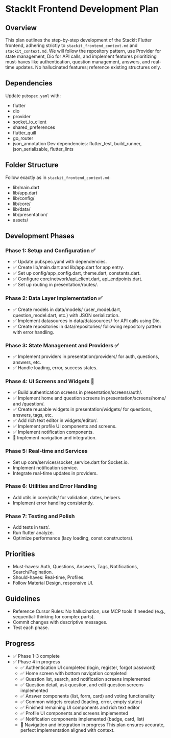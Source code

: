 # StackIt Frontend Development Plan

## Overview
This plan outlines the step-by-step development of the StackIt Flutter frontend, adhering strictly to `stackit_frontend_context.md` and `stackit_context.md`. We will follow the repository pattern, use Provider for state management, Dio for API calls, and implement features prioritizing must-haves like authentication, question management, answers, and real-time updates. No hallucinated features; reference existing structures only.

## Dependencies
Update `pubspec.yaml` with:
- flutter
- dio
- provider
- socket_io_client
- shared_preferences
- flutter_quill
- go_router
- json_annotation
Dev dependencies: flutter_test, build_runner, json_serializable, flutter_lints

## Folder Structure
Follow exactly as in `stackit_frontend_context.md`:
- lib/main.dart
- lib/app.dart
- lib/config/
- lib/core/
- lib/data/
- lib/presentation/
- assets/

## Development Phases

### Phase 1: Setup and Configuration ✅
- ✅ Update pubspec.yaml with dependencies.
- ✅ Create lib/main.dart and lib/app.dart for app entry.
- ✅ Set up config/app_config.dart, theme.dart, constants.dart.
- ✅ Configure core/network/api_client.dart, api_endpoints.dart.
- ✅ Set up routing in presentation/routes/.

### Phase 2: Data Layer Implementation ✅
- ✅ Create models in data/models/ (user_model.dart, question_model.dart, etc.) with JSON serialization.
- ✅ Implement datasources in data/datasources/ for API calls using Dio.
- ✅ Create repositories in data/repositories/ following repository pattern with error handling.

### Phase 3: State Management and Providers ✅
- ✅ Implement providers in presentation/providers/ for auth, questions, answers, etc.
- ✅ Handle loading, error, success states.

### Phase 4: UI Screens and Widgets 🔄
- ✅ Build authentication screens in presentation/screens/auth/.
- ✅ Implement home and question screens in presentation/screens/home/ and /question/.
- ✅ Create reusable widgets in presentation/widgets/ for questions, answers, tags, etc.
- ✅ Add rich text editor in widgets/editor/.
- ✅ Implement profile UI components and screens.
- ✅ Implement notification components.
- 🔄 Implement navigation and integration.

### Phase 5: Real-time and Services
- Set up core/services/socket_service.dart for Socket.io.
- Implement notification service.
- Integrate real-time updates in providers.

### Phase 6: Utilities and Error Handling
- Add utils in core/utils/ for validation, dates, helpers.
- Implement error handling consistently.

### Phase 7: Testing and Polish
- Add tests in test/.
- Run flutter analyze.
- Optimize performance (lazy loading, const constructors).

## Priorities
- Must-haves: Auth, Questions, Answers, Tags, Notifications, Search/Pagination.
- Should-haves: Real-time, Profiles.
- Follow Material Design, responsive UI.

## Guidelines
- Reference Cursor Rules: No hallucination, use MCP tools if needed (e.g., sequential-thinking for complex parts).
- Commit changes with descriptive messages.
- Test each phase.

## Progress
- ✅ Phase 1-3 complete
- ✅ Phase 4 in progress
  - ✅ Authentication UI completed (login, register, forgot password)
  - ✅ Home screen with bottom navigation completed
  - ✅ Question list, search, and notification screens implemented
  - ✅ Question detail, ask question, and edit question screens implemented
  - ✅ Answer components (list, form, card) and voting functionality
  - ✅ Common widgets created (loading, error, empty states)
  - ✅ Finished remaining UI components and rich text editor
  - ✅ Profile UI components and screens implemented
  - ✅ Notification components implemented (badge, card, list)
  - 🔄 Navigation and integration in progress
This plan ensures accurate, perfect implementation aligned with context. 